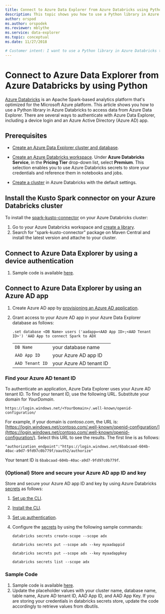 ```yaml
---
title: Connect to Azure Data Explorer from Azure Databricks using Python
description: This topic shows you how to use a Python library in Azure Databricks to access data from Azure Data Explorer by using one of two authentication methods.
author: orspod
ms.author: orspodek
ms.reviewer: mblythe
ms.service: data-explorer
ms.topic: conceptual
ms.date: 11/27/2018

# Customer intent: I want to use a Python library in Azure Databricks to access data from Azure Data Explorer.
---
```


# Connect to Azure Data Explorer from Azure Databricks by using Python

[Azure Databricks](https://docs.microsoft.com/azure/azure-databricks/what-is-azure-databricks) is an Apache Spark-based analytics platform that's optimized for the Microsoft Azure platform. This article shows you how to use a Python library in Azure Databricks to access data from Azure Data Explorer. There are several ways to authenticate with Azure Data Explorer, including a device login and an Azure Active Directory (Azure AD) app.

## Prerequisites

- [Create an Azure Data Explorer cluster and database](/azure/data-explorer/create-cluster-database-portal).
- [Create an Azure Databricks workspace](/azure/azure-databricks/quickstart-create-databricks-workspace-portal#create-an-azure-databricks-workspace). Under **Azure Databricks Service**, in the **Pricing Tier** drop-down list, select **Premium**. This selection enables you to use Azure Databricks secrets to store your credentials and reference them in notebooks and jobs.

- [Create a cluster](https://docs.azuredatabricks.net/user-guide/clusters/create.html) in Azure Databricks with the default settings.

 ## Install the Kusto Spark connector on your Azure Databricks cluster

To install the [spark-kusto-connector](https://mvnrepository.com/artifact/com.microsoft.azure.kusto/spark-kusto-connector) on your Azure Databricks cluster:

1. Go to your Azure Databricks workspace and [create a library](https://docs.azuredatabricks.net/user-guide/libraries.html#create-a-library).
2. Search for "spark-kusto-connector" package on Maven Central and install the latest version and attache to your cluster. 

## Connect to Azure Data Explorer by using a device authentication

1. Sample code is available [here](https://github.com/Azure/azure-kusto-spark/blob/master/samples/src/main/python/pyKusto.py).

## Connect to Azure Data Explorer by using an Azure AD app

1. Create Azure AD app by [provisioning an Azure AD application](kusto/management/access-control/how-to-provision-aad-app.md).
1. Grant access to your Azure AD app in your Azure Data Explorer database as follows:

    ```kusto
    .set database <DB Name> users ('aadapp=<AAD App ID>;<AAD Tenant ID>') 'AAD App to connect Spark to ADX
    ```
    |   |   |
    | - | - |
    | ```DB Name``` | your database name |
    | ```AAD App ID``` | your Azure AD app ID |
    | ```AAD Tenant ID``` | your Azure AD tenant ID |

### Find your Azure AD tenant ID

To authenticate an application, Azure Data Explorer uses your Azure AD tenant ID. 
To find your tenant ID, use the following URL. Substitute your domain for *YourDomain*.

```
https://login.windows.net/<YourDomain>/.well-known/openid-configuration/
```

For example, if your domain is *contoso.com*, the URL is: [https://login.windows.net/contoso.com/.well-known/openid-configuration/](https://login.windows.net/contoso.com/.well-known/openid-configuration/). Select this URL to see the results. The first line is as follows: 

```
"authorization_endpoint":"https://login.windows.net/6babcaad-604b-40ac-a9d7-9fd97c0b779f/oauth2/authorize"
```

Your tenant ID is `6babcaad-604b-40ac-a9d7-9fd97c0b779f`. 

### (Optional) Store and secure your Azure AD app ID and key 

Store and secure your Azure AD app ID and key by using Azure Databricks [secrets](https://docs.azuredatabricks.net/user-guide/secrets/index.html#secrets) as follows:
1. [Set up the CLI](https://docs.azuredatabricks.net/user-guide/dev-tools/databricks-cli.html#set-up-the-cli).
1. [Install the CLI](https://docs.azuredatabricks.net/user-guide/dev-tools/databricks-cli.html#install-the-cli). 
1. [Set up authentication](https://docs.azuredatabricks.net/user-guide/dev-tools/databricks-cli.html#set-up-authentication).
1. Configure the [secrets](https://docs.azuredatabricks.net/user-guide/secrets/index.html#secrets) by using the following sample commands:

    ```databricks secrets create-scope --scope adx```

    ```databricks secrets put --scope adx --key myaadappid```

    ```databricks secrets put --scope adx --key myaadappkey```

    ```databricks secrets list --scope adx```

### Sample Code
1. Sample code is available [here](https://github.com/Azure/azure-kusto-spark/blob/master/samples/src/main/python/pyKusto.py). 
2. Update the placeholder values with your cluster name, database name, table name, Azure AD tenant ID, AAD App ID, and AAD App Key. If you are storing your credentials in databricks secrets store, update the code accordingly to retrieve values from dbutils.
